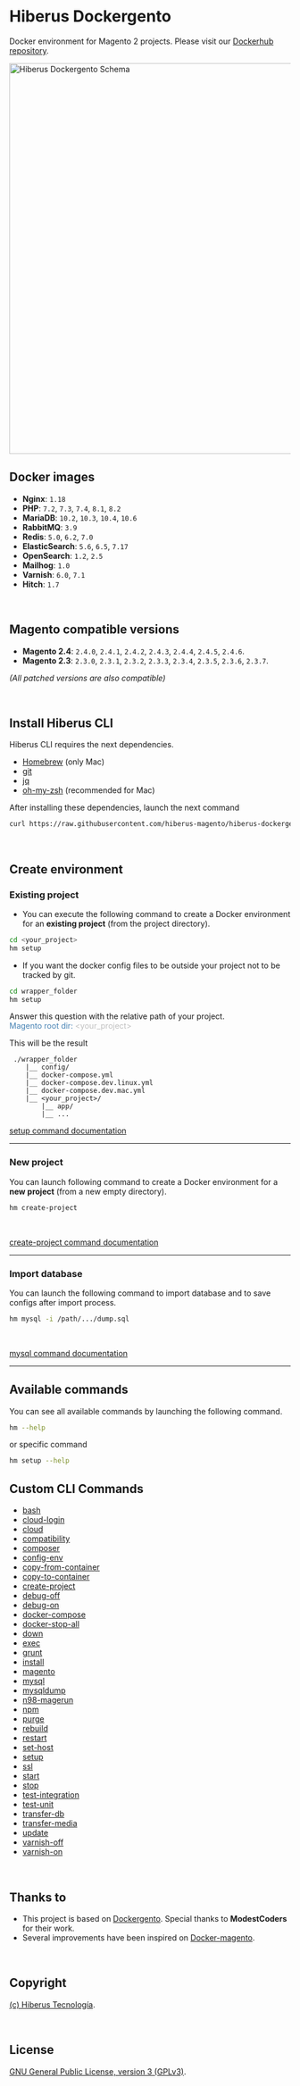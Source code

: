 # Hiberus Dockergento

Docker environment for Magento 2 projects. Please visit our [Dockerhub repository](https://hub.docker.com/u/hiberusmagento).

<img alt="Hiberus Dockergento Schema" src="schema.png" width="700"/>

## Docker images

- **Nginx**: `1.18`
- **PHP**: `7.2`, `7.3`, `7.4`, `8.1`, `8.2`
- **MariaDB**: `10.2`, `10.3`, `10.4`, `10.6`
- **RabbitMQ**: `3.9`
- **Redis**: `5.0`, `6.2`, `7.0`
- **ElasticSearch**: `5.6`, `6.5`, `7.17`
- **OpenSearch**: `1.2`, `2.5`
- **Mailhog**: `1.0`
- **Varnish**: `6.0`, `7.1`
- **Hitch**: `1.7`

<br>

## Magento compatible versions

- **Magento 2.4**: `2.4.0`, `2.4.1`, `2.4.2`, `2.4.3`, `2.4.4`, `2.4.5`, `2.4.6`.
- **Magento 2.3**: `2.3.0`, `2.3.1`, `2.3.2`, `2.3.3`, `2.3.4`, `2.3.5`, `2.3.6`, `2.3.7`.

_(All patched versions are also compatible)_

<br>

## Install Hiberus CLI
Hiberus CLI requires the next dependencies.
- [Homebrew](https://docs.brew.sh/Installation) (only Mac)
- [git](https://git-scm.com/downloads)
- [jq](https://stedolan.github.io/jq/download/)
- [oh-my-zsh](https://ohmyz.sh/) (recommended for Mac)

After installing these dependencies, launch the next command

```bash
curl https://raw.githubusercontent.com/hiberus-magento/hiberus-dockergento/main/installer.sh | bash
```

<br>

## Create environment
### Existing project
* You can execute the following command to create a Docker environment for an **existing project** (from the project directory).
```bash
cd <your_project>
hm setup
```
* If you want the docker config files to be outside your project not to be tracked by git.
```bash
cd wrapper_folder
hm setup
``` 
Answer this question with the relative path of your project.
<br>
<span style="color: steelblue;" >Magento root dir:  </span> <span style="color: #c0c0c0" ><your_project></span>

This will be the result
```
 ./wrapper_folder
    |__ config/
    |__ docker-compose.yml
    |__ docker-compose.dev.linux.yml
    |__ docker-compose.dev.mac.yml
    |__ <your_project>/
        |__ app/
        |__ ...
```
[setup command documentation](docs/setup.md)

---
### New project
You can launch following command to create a Docker environment for a **new project** (from a new empty directory).
```bash
hm create-project
```
<br>

[create-project command documentation](docs/create-project.md)


---

### Import database
You can launch the following command to import database and to save configs after import process.
```bash
hm mysql -i /path/.../dump.sql
```
<br>

[mysql command documentation](docs/mysql.md)

---

## Available commands

You can see all available commands by launching the following command.
```bash
hm --help
```
or specific command
```bash
hm setup --help
```

## Custom CLI Commands

- [bash](docs/bash.md)
- [cloud-login](docs/cloud-login.md)
- [cloud](docs/cloud.md)
- [compatibility](docs/compatibility.md)
- [composer](docs/composer.md)
- [config-env](docs/config-env.md)
- [copy-from-container](docs/copy-from-container.md)
- [copy-to-container](docs/copy-to-container.md)
- [create-project](docs/create-project.md)
- [debug-off](docs/debug-off.md)
- [debug-on](docs/debug-on.md)
- [docker-compose](docs/docker-compose.md)
- [docker-stop-all](docs/docker-stop-all.md)
- [down](docs/down.md)
- [exec](docs/exec.md)
- [grunt](docs/grunt.md)
- [install](docs/install.md)
- [magento](docs/magento.md)
- [mysql](docs/mysql.md)
- [mysqldump](docs/mysqldump.md)
- [n98-magerun](docs/n98-magerun.md)
- [npm](docs/npm.md)
- [purge](docs/purge.md)
- [rebuild](docs/rebuild.md)
- [restart](docs/restart.md)
- [set-host](docs/set-host.md)
- [setup](docs/setup.md)
- [ssl](docs/ssl.md)
- [start](docs/start.md)
- [stop](docs/stop.md)
- [test-integration](docs/test-integration.md)
- [test-unit](docs/test-unit.md)
- [transfer-db](docs/transfer-db.md)
- [transfer-media](docs/transfer-media.md)
- [update](docs/update.md)
- [varnish-off](docs/varnish-off.md)
- [varnish-on](docs/varnish-on.md)

<br>

## Thanks to

* This project is based on [Dockergento](https://github.com/ModestCoders/magento2-dockergento). Special thanks to **ModestCoders** for their work.
* Several improvements have been inspired on [Docker-magento](https://github.com/markshust/docker-magento).

<br>

## Copyright

[(c) Hiberus Tecnología](https://hiberus.com).

<br/>

## License

[GNU General Public License, version 3 (GPLv3)](https://opensource.org/licenses/gpl-3.0).
